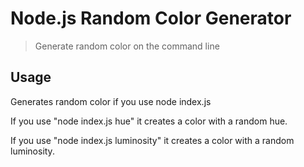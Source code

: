 # Node.js Random Color Generator

> Generate random color on the command line

## Usage

Generates random color if you use node index.js 

If you use "node index.js hue" it creates a color with a random hue. 

If you use "node index.js luminosity" it creates a color with a random luminosity. 
